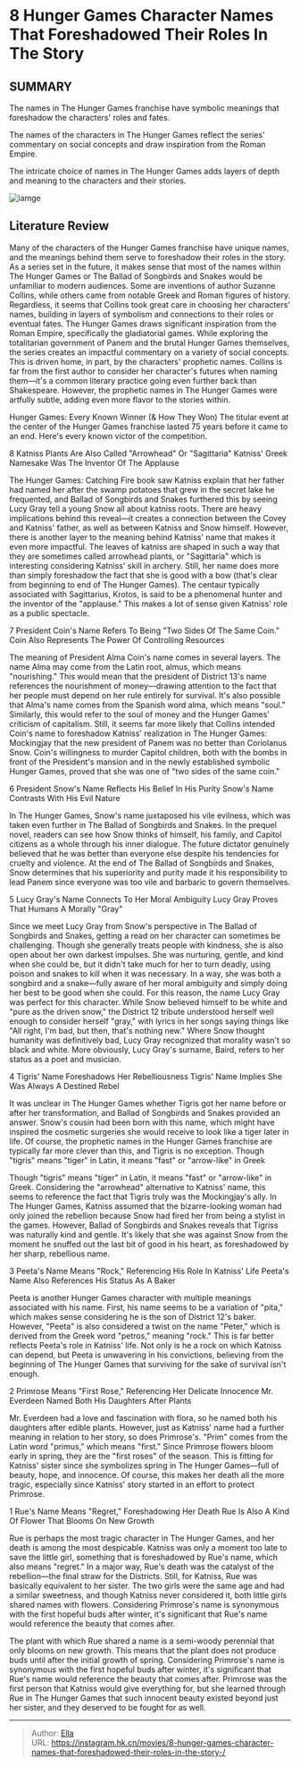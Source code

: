 # 8 Hunger Games Character Names That Foreshadowed Their Roles In The Story  


## SUMMARY 

 The names in The Hunger Games franchise have symbolic meanings that foreshadow the characters&#39; roles and fates. 

 The names of the characters in The Hunger Games reflect the series&#39; commentary on social concepts and draw inspiration from the Roman Empire. 

 The intricate choice of names in The Hunger Games adds layers of depth and meaning to the characters and their stories. 

![iamge](https://static1.srcdn.com/wordpress/wp-content/uploads/2024/01/jennifer-lawrence-as-katniss-everdeen-julianne-moore-as-presidenta-alma-coin-and-donald-sutherland-as-presidente-snow-from-hunger-games-movies.jpg)

## Literature Review



Many of the characters of the Hunger Games franchise have unique names, and the meanings behind them serve to foreshadow their roles in the story. As a series set in the future, it makes sense that most of the names within The Hunger Games or The Ballad of Songbirds and Snakes would be unfamiliar to modern audiences. Some are inventions of author Suzanne Collins, while others came from notable Greek and Roman figures of history. Regardless, it seems that Collins took great care in choosing her characters&#39; names, building in layers of symbolism and connections to their roles or eventual fates.
The Hunger Games draws significant inspiration from the Roman Empire, specifically the gladiatorial games. While exploring the totalitarian government of Panem and the brutal Hunger Games themselves, the series creates an impactful commentary on a variety of social concepts. This is driven home, in part, by the characters&#39; prophetic names. Collins is far from the first author to consider her character&#39;s futures when naming them—it&#39;s a common literary practice going even further back than Shakespeare. However, the prophetic names in The Hunger Games were artfully subtle, adding even more flavor to the stories within.
            

 Hunger Games: Every Known Winner (&amp; How They Won) 
The titular event at the center of the Hunger Games franchise lasted 75 years before it came to an end. Here&#39;s every known victor of the competition.




 8  Katniss Plants Are Also Called &#34;Arrowhead&#34; Or &#34;Sagittaria&#34; 
Katniss&#39; Greek Namesake Was The Inventor Of The Applause
        

The Hunger Games: Catching Fire book saw Katniss explain that her father had named her after the swamp potatoes that grew in the secret lake he frequented, and Ballad of Songbirds and Snakes furthered this by seeing Lucy Gray tell a young Snow all about katniss roots. There are heavy implications behind this reveal—it creates a connection between the Covey and Katniss&#39; father, as well as between Katniss and Snow himself. However, there is another layer to the meaning behind Katniss&#39; name that makes it even more impactful.
The leaves of katniss are shaped in such a way that they are sometimes called arrowhead plants, or &#34;Sagittaria&#34; which is interesting considering Katniss&#39; skill in archery. Still, her name does more than simply foreshadow the fact that she is good with a bow (that&#39;s clear from beginning to end of The Hunger Games). The centaur typically associated with Sagittarius, Krotos, is said to be a phenomenal hunter and the inventor of the &#34;applause.&#34; This makes a lot of sense given Katniss&#39; role as a public spectacle.



 7  President Coin&#39;s Name Refers To Being &#34;Two Sides Of The Same Coin.&#34; 
Coin Also Represents The Power Of Controlling Resources




The meaning of President Alma Coin&#39;s name comes in several layers. The name Alma may come from the Latin root, almus, which means &#34;nourishing.&#34; This would mean that the president of District 13&#39;s name references the nourishment of money—drawing attention to the fact that her people must depend on her rule entirely for survival. It&#39;s also possible that Alma&#39;s name comes from the Spanish word alma, which means &#34;soul.&#34; Similarly, this would refer to the soul of money and the Hunger Games&#39; criticism of capitalism.
Still, it seems far more likely that Collins intended Coin&#39;s name to foreshadow Katniss&#39; realization in The Hunger Games: Mockingjay that the new president of Panem was no better than Coriolanus Snow. Coin&#39;s willingness to murder Capitol children, both with the bombs in front of the President&#39;s mansion and in the newly established symbolic Hunger Games, proved that she was one of &#34;two sides of the same coin.&#34;



 6  President Snow&#39;s Name Reflects His Belief In His Purity 
Snow&#39;s Name Contrasts With His Evil Nature
        

In The Hunger Games, Snow&#39;s name juxtaposed his vile evilness, which was taken even further in The Ballad of Songbirds and Snakes. In the prequel novel, readers can see how Snow thinks of himself, his family, and Capitol citizens as a whole through his inner dialogue. The future dictator genuinely believed that he was better than everyone else despite his tendencies for cruelty and violence. At the end of The Ballad of Songbirds and Snakes, Snow determines that his superiority and purity made it his responsibility to lead Panem since everyone was too vile and barbaric to govern themselves.



 5  Lucy Gray&#39;s Name Connects To Her Moral Ambiguity 
Lucy Gray Proves That Humans A Morally &#34;Gray&#34;




Since we meet Lucy Gray from Snow&#39;s perspective in The Ballad of Songbirds and Snakes, getting a read on her character can sometimes be challenging. Though she generally treats people with kindness, she is also open about her own darkest impulses. She was nurturing, gentle, and kind when she could be, but it didn&#39;t take much for her to turn deadly, using poison and snakes to kill when it was necessary. In a way, she was both a songbird and a snake—fully aware of her moral ambiguity and simply doing her best to be good when she could.
For this reason, the name Lucy Gray was perfect for this character. While Snow believed himself to be white and &#34;pure as the driven snow,&#34; the District 12 tribute understood herself well enough to consider herself &#34;gray,&#34; with lyrics in her songs saying things like &#34;All right, I&#39;m bad, but then, that&#39;s nothing new.&#34; Where Snow thought humanity was definitively bad, Lucy Gray recognized that morality wasn&#39;t so black and white.
More obviously, Lucy Gray&#39;s surname, Baird, refers to her status as a poet and musician. 




 4  Tigris&#39; Name Foreshadows Her Rebelliousness 
Tigris&#39; Name Implies She Was Always A Destined Rebel
        

It was unclear in The Hunger Games whether Tigris got her name before or after her transformation, and Ballad of Songbirds and Snakes provided an answer. Snow&#39;s cousin had been born with this name, which might have inspired the cosmetic surgeries she would receive to look like a tiger later in life. Of course, the prophetic names in the Hunger Games franchise are typically far more clever than this, and Tigris is no exception.
Though &#34;tigris&#34; means &#34;tiger&#34; in Latin, it means &#34;fast&#34; or &#34;arrow-like&#34; in Greek 

Though &#34;tigris&#34; means &#34;tiger&#34; in Latin, it means &#34;fast&#34; or &#34;arrow-like&#34; in Greek. Considering the &#34;arrowhead&#34; alternative to Katniss&#39; name, this seems to reference the fact that Tigris truly was the Mockingjay&#39;s ally. In The Hunger Games, Katniss assumed that the bizarre-looking woman had only joined the rebellion because Snow had fired her from being a stylist in the games. However, Ballad of Songbirds and Snakes reveals that Tigriss was naturally kind and gentle. It&#39;s likely that she was against Snow from the moment he snuffed out the last bit of good in his heart, as foreshadowed by her sharp, rebellious name.



 3  Peeta&#39;s Name Means &#34;Rock,&#34; Referencing His Role In Katniss&#39; Life 
Peeta&#39;s Name Also References His Status As A Baker
        

Peeta is another Hunger Games character with multiple meanings associated with his name. First, his name seems to be a variation of &#34;pita,&#34; which makes sense considering he is the son of District 12&#39;s baker. However, &#34;Peeta&#34; is also considered a twist on the name &#34;Peter,&#34; which is derived from the Greek word &#34;petros,&#34; meaning &#34;rock.&#34; This is far better reflects Peeta&#39;s role in Katniss&#39; life. Not only is he a rock on which Katniss can depend, but Peeta is unwavering in his convictions, believing from the beginning of The Hunger Games that surviving for the sake of survival isn&#39;t enough.



 2  Primrose Means &#34;First Rose,&#34; Referencing Her Delicate Innocence 
Mr. Everdeen Named Both His Daughters After Plants
        

Mr. Everdeen had a love and fascination with flora, so he named both his daughters after edible plants. However, just as Katniss&#39; name had a further meaning in relation to her story, so does Primrose&#39;s. &#34;Prim&#34; comes from the Latin word &#34;primus,&#34; which means &#34;first.&#34; Since Primrose flowers bloom early in spring, they are the &#34;first roses&#34; of the season. This is fitting for Katniss&#39; sister since she symbolizes spring in The Hunger Games—full of beauty, hope, and innocence. Of course, this makes her death all the more tragic, especially since Katniss&#39; story started in an effort to protect Primrose.



 1  Rue&#39;s Name Means &#34;Regret,&#34; Foreshadowing Her Death 
Rue Is Also A Kind Of Flower That Blooms On New Growth
        

Rue is perhaps the most tragic character in The Hunger Games, and her death is among the most despicable. Katniss was only a moment too late to save the little girl, something that is foreshadowed by Rue&#39;s name, which also means &#34;regret.&#34; In a major way, Rue&#39;s death was the catalyst of the rebellion—the final straw for the Districts. Still, for Katniss, Rue was basically equivalent to her sister. The two girls were the same age and had a similar sweetness, and though Katniss never considered it, both little girls shared names with flowers.
Considering Primrose&#39;s name is synonymous with the first hopeful buds after winter, it&#39;s significant that Rue&#39;s name would reference the beauty that comes after. 

The plant with which Rue shared a name is a semi-woody perennial that only blooms on new growth. This means that the plant does not produce buds until after the initial growth of spring. Considering Primrose&#39;s name is synonymous with the first hopeful buds after winter, it&#39;s significant that Rue&#39;s name would reference the beauty that comes after. Primrose was the first person that Katniss would give everything for, but she learned through Rue in The Hunger Games that such innocent beauty existed beyond just her sister, and they deserved to be fought for as well. 

---

> Author: [Ella](https://instagram.hk.cn/)  
> URL: https://instagram.hk.cn/movies/8-hunger-games-character-names-that-foreshadowed-their-roles-in-the-story-/  

